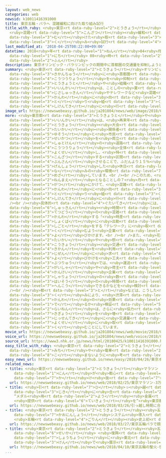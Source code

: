 ```yaml
---
layout: web_news
categories: web
newsid: k10011416391000
title: 東京五輪・パラへ 混雑緩和に向けた取り組み試行
title_with_ruby: <ruby>東京<rt data-ruby-level="2">とうきょう</rt></ruby><ruby>五輪<rt data-ruby-level="4">ごりん</rt></ruby>・パラへ
  <ruby>混雑<rt data-ruby-level="5">こんざつ</rt></ruby><ruby>緩和<rt data-ruby-level="7">かんわ</rt></ruby>に<ruby>向<rt
  data-ruby-level="3">む</rt></ruby>けた<ruby>取<rt data-ruby-level="3">と</rt></ruby>り<ruby>組<rt
  data-ruby-level="3">く</rt></ruby>み<ruby>試行<rt data-ruby-level="4">しこう</rt></ruby>
last_modified_at: '2018-04-25T08:22:00+09:00'
datetime: 2018<ruby>年<rt data-ruby-level="1">ねん</rt></ruby>04<ruby>月<rt data-ruby-level="1">がつ</rt></ruby>25<ruby>日<rt
  data-ruby-level="1">にち</rt></ruby> 08<ruby>時<rt data-ruby-level="2">じ</rt></ruby>22<ruby>分<rt
  data-ruby-level="2">ふん</rt></ruby>
description: 東京オリンピック・パラリンピックの期間中に首都圏の交通量を抑制しようと、東京都や組織委員会は、ことしの夏に、時差出勤やテレワークなど混雑緩和に向けた取り組みを試験的に行うことになりました。
summary: <ruby>東京<rt data-ruby-level="2">とうきょう</rt></ruby>オリンピック・パラリンピックの<ruby>期間中<rt
  data-ruby-level="3">きかんちゅう</rt></ruby>に<ruby>首都圏<rt data-ruby-level="7">しゅとけん</rt></ruby>の<ruby>交通量<rt
  data-ruby-level="4">こうつうりょう</rt></ruby>を<ruby>抑制<rt data-ruby-level="7">よくせい</rt></ruby>しようと、<ruby>東京都<rt
  data-ruby-level="3">とうきょうと</rt></ruby>や<ruby>組織<rt data-ruby-level="5">そしき</rt></ruby><ruby>委員会<rt
  data-ruby-level="3">いいんかい</rt></ruby>は、ことしの<ruby>夏<rt data-ruby-level="2">なつ</rt></ruby>に、<ruby>時差出勤<rt
  data-ruby-level="6">じさしゅっきん</rt></ruby>やテレワークなど<ruby>混雑<rt data-ruby-level="5">こんざつ</rt></ruby><ruby>緩和<rt
  data-ruby-level="7">かんわ</rt></ruby>に<ruby>向<rt data-ruby-level="3">む</rt></ruby>けた<ruby>取<rt
  data-ruby-level="3">と</rt></ruby>り<ruby>組<rt data-ruby-level="3">く</rt></ruby>みを<ruby>試験的<rt
  data-ruby-level="4">しけんてき</rt></ruby>に<ruby>行<rt data-ruby-level="2">おこな</rt></ruby>うことになりました。
image_url: https://newswebeasy.github.io/ja201804/news/web/image/2018/04/25/K10011416391_1804250756_1804250822_01_03.jpg
more: <ruby>東京都<rt data-ruby-level="3">とうきょうと</rt></ruby>や<ruby>組織<rt data-ruby-level="5">そしき</rt></ruby><ruby>委員会<rt
  data-ruby-level="3">いいんかい</rt></ruby>は、<ruby>再来年<rt data-ruby-level="5">さらいねん</rt></ruby>の<ruby>東京<rt
  data-ruby-level="2">とうきょう</rt></ruby><ruby>大会<rt data-ruby-level="2">たいかい</rt></ruby>で、<ruby>大会<rt
  data-ruby-level="2">たいかい</rt></ruby><ruby>関係者<rt data-ruby-level="4">かんけいしゃ</rt></ruby>の<ruby>輸送<rt
  data-ruby-level="5">ゆそう</rt></ruby>と<ruby>市民<rt data-ruby-level="4">しみん</rt></ruby><ruby>生活<rt
  data-ruby-level="2">せいかつ</rt></ruby>を<ruby>両立<rt data-ruby-level="3">りょうりつ</rt></ruby>させるため、<ruby>首都圏<rt
  data-ruby-level="7">しゅとけん</rt></ruby>の<ruby>道路<rt data-ruby-level="3">どうろ</rt></ruby>では<ruby>交通量<rt
  data-ruby-level="4">こうつうりょう</rt></ruby><ruby>全体<rt data-ruby-level="3">ぜんたい</rt></ruby>を１０％<ruby>抑制<rt
  data-ruby-level="7">よくせい</rt></ruby>し、<ruby>特<rt data-ruby-level="4">とく</rt></ruby>に<ruby>混雑<rt
  data-ruby-level="5">こんざつ</rt></ruby>する<ruby>区間<rt data-ruby-level="3">くかん</rt></ruby>ではさらに<ruby>分散<rt
  data-ruby-level="4">ぶんさん</rt></ruby>させることで、ふだんより１５％<ruby>程度<rt data-ruby-level="5">ていど</rt></ruby><ruby>減少<rt
  data-ruby-level="5">げんしょう</rt></ruby>した<ruby>休日<rt data-ruby-level="1">きゅうじつ</rt></ruby><ruby>並<rt
  data-ruby-level="6">な</rt></ruby>みの<ruby>環境<rt data-ruby-level="7">かんきょう</rt></ruby>を<ruby>目指<rt
  data-ruby-level="3">めざ</rt></ruby>しています。<br /><br />このため、<ruby>大会<rt data-ruby-level="2">たいかい</rt></ruby>２<ruby>年前<rt
  data-ruby-level="2">ねんまえ</rt></ruby>となることしの７<ruby>月<rt data-ruby-level="1">がつ</rt></ruby>から８<ruby>月<rt
  data-ruby-level="1">がつ</rt></ruby>にかけて、<ruby>混雑<rt data-ruby-level="5">こんざつ</rt></ruby><ruby>緩和<rt
  data-ruby-level="7">かんわ</rt></ruby>に<ruby>向<rt data-ruby-level="3">む</rt></ruby>けた<ruby>取<rt
  data-ruby-level="3">と</rt></ruby>り<ruby>組<rt data-ruby-level="3">く</rt></ruby>みを<ruby>試験的<rt
  data-ruby-level="4">しけんてき</rt></ruby>に<ruby>行<rt data-ruby-level="2">おこな</rt></ruby>うことになりました。<br
  /><br /><ruby>具体的<rt data-ruby-level="4">ぐたいてき</rt></ruby>には、<ruby>朝<rt data-ruby-level="2">あさ</rt></ruby>の<ruby>出勤<rt
  data-ruby-level="6">しゅっきん</rt></ruby><ruby>時間<rt data-ruby-level="2">じかん</rt></ruby>をずらして<ruby>鉄道<rt
  data-ruby-level="3">てつどう</rt></ruby>の<ruby>混雑<rt data-ruby-level="5">こんざつ</rt></ruby>を<ruby>緩和<rt
  data-ruby-level="7">かんわ</rt></ruby>する「<ruby>時差<rt data-ruby-level="4">じさ</rt></ruby>Ｂｉｚ（ビズ）」や、<ruby>職場<rt
  data-ruby-level="5">しょくば</rt></ruby>に<ruby>出勤<rt data-ruby-level="6">しゅっきん</rt></ruby>せずに<ruby>仕事<rt
  data-ruby-level="3">しごと</rt></ruby>をする「テレワーク」に<ruby>取<rt data-ruby-level="3">と</rt></ruby>り<ruby>組<rt
  data-ruby-level="3">く</rt></ruby>むよう<ruby>企業<rt data-ruby-level="7">きぎょう</rt></ruby>などに<ruby>呼<rt
  data-ruby-level="6">よ</rt></ruby>びかけます。<br /><br />また、<ruby>花火<rt data-ruby-level="1">はなび</rt></ruby><ruby>大会<rt
  data-ruby-level="2">たいかい</rt></ruby>や<ruby>祭<rt data-ruby-level="3">まつ</rt></ruby>りなどでは、<ruby>公共<rt
  data-ruby-level="4">こうきょう</rt></ruby><ruby>交通<rt data-ruby-level="2">こうつう</rt></ruby><ruby>機関<rt
  data-ruby-level="4">きかん</rt></ruby>を<ruby>利用<rt data-ruby-level="4">りよう</rt></ruby>するよう<ruby>事前<rt
  data-ruby-level="3">じぜん</rt></ruby>に<ruby>求<rt data-ruby-level="4">もと</rt></ruby>める<ruby>呼<rt
  data-ruby-level="6">よ</rt></ruby>びかけを<ruby>工夫<rt data-ruby-level="7">くふう</rt></ruby>するほか、<ruby>物流<rt
  data-ruby-level="3">ぶつりゅう</rt></ruby>では、<ruby>運送<rt data-ruby-level="3">うんそう</rt></ruby><ruby>会社<rt
  data-ruby-level="2">がいしゃ</rt></ruby>や<ruby>荷主<rt data-ruby-level="3">にぬし</rt></ruby>などの<ruby>関係<rt
  data-ruby-level="4">かんけい</rt></ruby><ruby>企業<rt data-ruby-level="7">きぎょう</rt></ruby>に<ruby>車両<rt
  data-ruby-level="3">しゃりょう</rt></ruby>の<ruby>数<rt data-ruby-level="2">かず</rt></ruby>や<ruby>配送<rt
  data-ruby-level="3">はいそう</rt></ruby>の<ruby>時間<rt data-ruby-level="2">じかん</rt></ruby>を<ruby>変更<rt
  data-ruby-level="7">へんこう</rt></ruby>できるかなどを<ruby>検討<rt data-ruby-level="6">けんとう</rt></ruby>してもらいます。<br
  /><br /><ruby>都<rt data-ruby-level="3">と</rt></ruby>などは、こうした<ruby>取<rt data-ruby-level="3">と</rt></ruby>り<ruby>組<rt
  data-ruby-level="3">く</rt></ruby>みにより、<ruby>渋滞<rt data-ruby-level="7">じゅうたい</rt></ruby><ruby>緩和<rt
  data-ruby-level="7">かんわ</rt></ruby>の<ruby>効果<rt data-ruby-level="5">こうか</rt></ruby>が<ruby>出<rt
  data-ruby-level="1">で</rt></ruby>るか<ruby>検証<rt data-ruby-level="5">けんしょう</rt></ruby>し、<ruby>来年<rt
  data-ruby-level="2">らいねん</rt></ruby>は、さらに<ruby>協力<rt data-ruby-level="4">きょうりょく</rt></ruby><ruby>企業<rt
  data-ruby-level="7">きぎょう</rt></ruby>を<ruby>増<rt data-ruby-level="5">ふ</rt></ruby>やしてより<ruby>実践的<rt
  data-ruby-level="7">じっせんてき</rt></ruby>に<ruby>交通量<rt data-ruby-level="4">こうつうりょう</rt></ruby>の<ruby>抑制<rt
  data-ruby-level="7">よくせい</rt></ruby>に<ruby>取<rt data-ruby-level="3">と</rt></ruby>り<ruby>組<rt
  data-ruby-level="3">く</rt></ruby>むことにしています。
movie_url: https://newswebeasy.github.io/ja201804/news/web/movie/2018/04/25/k10011416391_201804250756_201804250821.mp4
voice_url: https://newswebeasy.github.io/ja201804/news/web/voice/2018/04/25/k10011416391_201804250756_201804250821.mp3
source_url: https://www3.nhk.or.jp/news/html/20180425/k10011416391000.html
easy_title_with_ruby: <ruby>東京<rt data-ruby-level="2">とうきょう</rt></ruby>オリンピックで<ruby>道<rt
  data-ruby-level="2">みち</rt></ruby>や<ruby>電車<rt data-ruby-level="2">でんしゃ</rt></ruby>が<ruby>混<rt
  data-ruby-level="8">こ</rt></ruby>まないように<ruby>考<rt data-ruby-level="2">かんが</rt></ruby>える
easy_news_url: https://newswebeasy.github.io/news/easy/2018/04/26/東京オリンピックで道や電車が混まないように考える
related_news:
- title: <ruby>東京<rt data-ruby-level="2">とうきょう</rt></ruby>マラソン ３<ruby>万<rt data-ruby-level="2">まん</rt></ruby>6000<ruby>人<rt
    data-ruby-level="1">にん</rt></ruby>が<ruby>都心<rt data-ruby-level="3">としん</rt></ruby>を<ruby>駆<rt
    data-ruby-level="7">か</rt></ruby>け<ruby>抜<rt data-ruby-level="7">ぬ</rt></ruby>ける
  url: https://newswebeasy.github.io/news/web/2018/02/25/東京マラソン-3万6000人が都心を駆け抜ける
- title: <ruby>引<rt data-ruby-level="7">ひ</rt></ruby>っ<ruby>越<rt data-ruby-level="7">こ</rt></ruby>し<ruby>時期<rt
    data-ruby-level="3">じき</rt></ruby>に<ruby>合<rt data-ruby-level="2">あ</rt></ruby>わせ
    “メダル<ruby>用<rt data-ruby-level="2">よう</rt></ruby><ruby>金属<rt data-ruby-level="5">きんぞく</rt></ruby>
    <ruby>提供<rt data-ruby-level="6">ていきょう</rt></ruby>を”<ruby>東京都<rt data-ruby-level="3">とうきょうと</rt></ruby>
  url: https://newswebeasy.github.io/news/web/2018/03/26/引っ越し時期に合わせ-メダル用金属-提供を東京都
- title: <ruby>東京<rt data-ruby-level="2">とうきょう</rt></ruby><ruby>五輪<rt data-ruby-level="4">ごりん</rt></ruby>・パラで<ruby>顔認証<rt
    data-ruby-level="7">かおにんしょう</rt></ruby>システム<ruby>導入<rt data-ruby-level="5">どうにゅう</rt></ruby>へ
    <ruby>五輪<rt data-ruby-level="4">ごりん</rt></ruby><ruby>史上初<rt data-ruby-level="4">しじょうはつ</rt></ruby>
  url: https://newswebeasy.github.io/news/web/2018/03/27/東京五輪パラで顔認証システム導入へ-五輪史上初
- title: <ruby>東京<rt data-ruby-level="2">とうきょう</rt></ruby><ruby>五輪<rt data-ruby-level="4">ごりん</rt></ruby>の<ruby>聖火<rt
    data-ruby-level="6">せいか</rt></ruby> <ruby>復興<rt data-ruby-level="5">ふっこう</rt></ruby>の<ruby>象徴<rt
    data-ruby-level="7">しょうちょう</rt></ruby>に<ruby>東北<rt data-ruby-level="2">とうほく</rt></ruby>３<ruby>県<rt
    data-ruby-level="3">けん</rt></ruby>で<ruby>展示<rt data-ruby-level="6">てんじ</rt></ruby>へ
  url: https://newswebeasy.github.io/news/web/2018/04/10/東京五輪の聖火-復興の象徴に東北3県で展示へ
...
```

